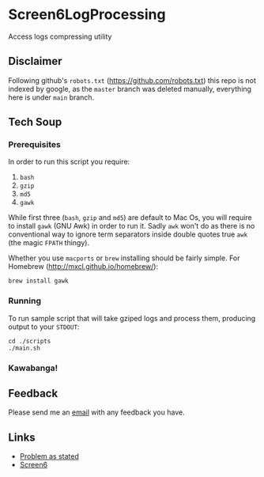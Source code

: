 Screen6LogProcessing
====================

Access logs compressing utility

Disclaimer
----------

Following github's `robots.txt` (https://github.com/robots.txt) this repo is not indexed by google, 
as the `master` branch was deleted manually, everything here is under `main` branch.

Tech Soup
---------

### Prerequisites

In order to run this script you require:
1. `bash`
1. `gzip`
1. `md5`
1. `gawk`

While first three (`bash`, `gzip` and `md5`) are default to Mac Os, you will require to install `gawk` (GNU Awk)
in order to run it. Sadly `awk` won't do as there is no conventional way to ignore term separators inside double quotes
true `awk` (the magic `FPATH` thingy).

Whether you use `macports` or `brew` installing should be fairly simple. For Homebrew (http://mxcl.github.io/homebrew/):
    
    brew install gawk

### Running

To run sample script that will take gziped logs and process them, producing output to your `STDOUT`:

    cd ./scripts
    ./main.sh

### Kawabanga!

Feedback
--------

Please send me an [email](ilya.pimenov@gmail.com) with any feedback you have.

Links
-----

 * [Problem as stated](https://github.com/ilya-pi/Screen6LogProcessing/blob/main/Problem.pdf)
 * [Screen6](http://screen6.io/)

